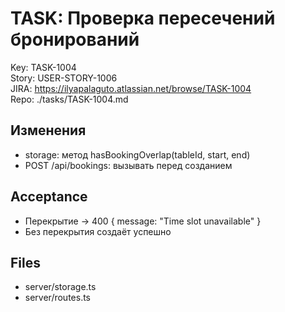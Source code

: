 # TASK: Проверка пересечений бронирований
Key: TASK-1004  
Story: USER-STORY-1006  
JIRA: https://ilyapalaguto.atlassian.net/browse/TASK-1004  
Repo: ./tasks/TASK-1004.md

## Изменения
- storage: метод hasBookingOverlap(tableId, start, end)
- POST /api/bookings: вызывать перед созданием

## Acceptance
- Перекрытие → 400 { message: "Time slot unavailable" }
- Без перекрытия создаёт успешно

## Files
- server/storage.ts
- server/routes.ts
